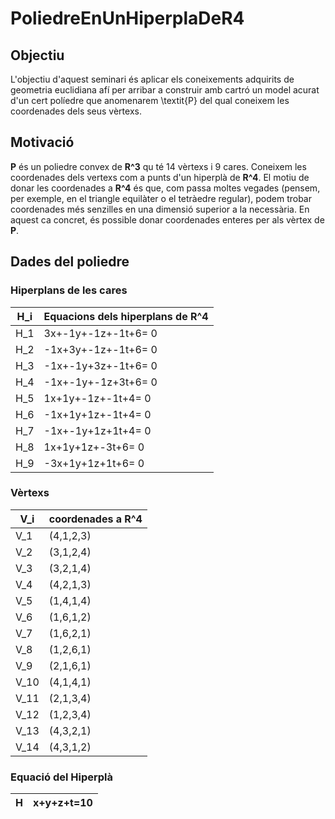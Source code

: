 # PoliedreEnUnHiperplaDeR4

## Objectiu
L'objectiu d'aquest seminari és aplicar els coneixements adquirits de geometria euclidiana afí per arribar a construir amb cartró un model acurat d'un cert políedre que anomenarem \textit{P} del qual coneixem les coordenades dels seus vèrtexs.

## Motivació
**P** és un poliedre convex de **R^3** qu té 14 vèrtexs i 9 cares. Coneixem les coordenades dels vertexs com a punts d'un hiperplà de **R^4**. El motiu de donar les coordenades a **R^4** és que, com passa moltes vegades (pensem, per exemple, en el triangle equilàter o el tetràedre regular), podem trobar coordenades més senzilles en una dimensió superior a la necessària. En aquest ca concret, és possible donar coordenades enteres per als vèrtex de **P**.

## Dades del poliedre
### Hiperplans de les cares
|**H_i**|**Equacions dels hiperplans de R^4**|
|-------|---------------------|
|H_1|3x+-1y+-1z+-1t+6= 0|
|H_2|-1x+3y+-1z+-1t+6= 0|
|H_3|-1x+-1y+3z+-1t+6= 0|
|H_4|-1x+-1y+-1z+3t+6= 0|
|H_5|1x+1y+-1z+-1t+4= 0|
|H_6|-1x+1y+1z+-1t+4= 0|
|H_7|-1x+-1y+1z+1t+4= 0|
|H_8|1x+1y+1z+-3t+6= 0|
|H_9|-3x+1y+1z+1t+6= 0|

### Vèrtexs 
|**V_i**|**coordenades a R^4**|
|-------|---------------------|
|V_1|(4,1,2,3)|
|V_2|(3,1,2,4)|
|V_3|(3,2,1,4)|
|V_4|(4,2,1,3)|
|V_5|(1,4,1,4)|
|V_6|(1,6,1,2)|
|V_7|(1,6,2,1)|
|V_8|(1,2,6,1)|
|V_9|(2,1,6,1)|
|V_10|(4,1,4,1)|
|V_11|(2,1,3,4)|
|V_12|(1,2,3,4)|
|V_13|(4,3,2,1)|
|V_14|(4,3,1,2)|

### Equació del Hiperplà
|**H**|**x+y+z+t=10**|
|---|---|
